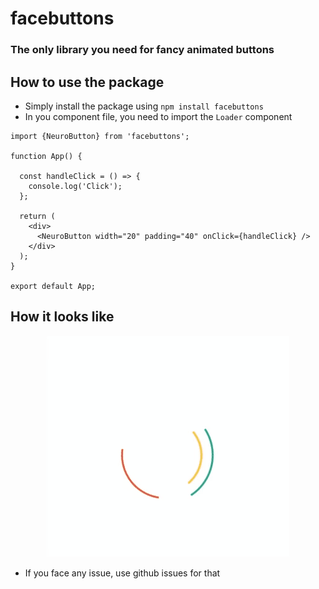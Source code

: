 # facebuttons

### The only library you need for fancy animated buttons

## How to use the package

* Simply install the package using `npm install facebuttons`
* In you component file, you need to import the `Loader` component

```
import {NeuroButton} from 'facebuttons';

function App() {

  const handleClick = () => {
    console.log('Click');
  };

  return (
    <div>
      <NeuroButton width="20" padding="40" onClick={handleClick} />
    </div>
  );
}

export default App;
```
## How it looks like

<p align="center">
  <img src="https://github.com/suyashpatil78/wheelerjs/blob/main/assets/demo.gif" />
</p>

* If you face any issue, use github issues for that